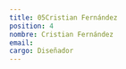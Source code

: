 ```yaml
---
title: 05Cristian Fernández
position: 4
nombre: Cristian Fernández
email: 
cargo: Diseñador
---
```


